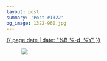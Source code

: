 ```yaml
---
layout: post
summary: 'Post #1322'
og_image: 1322-960.jpg
---
```


<p>
 <time>
  <a href="/1322">
   {{ page.date | date: "%B %-d, %Y" }}
  </a>
 </time>
 <a href="/1322">
  <figure data-taken="3/21/2021">
   <img sizes="(min-width: 700px) 50vw, calc(100vw - 2rem)" src="{{ site.assets_url }}/1322-480.jpg" srcset="{{ site.assets_url }}/1322-240.jpg 240w, {{ site.assets_url }}/1322-480.jpg 480w, {{ site.assets_url }}/1322-720.jpg 720w, {{ site.assets_url }}/1322-960.jpg 960w"/>
  </figure>
 </a>
</p>
